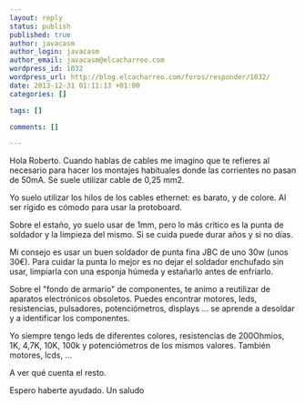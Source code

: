 ```yaml
--- 
layout: reply
status: publish
published: true
author: javacasm
author_login: javacasm
author_email: javacasm@elcacharreo.com
wordpress_id: 1032
wordpress_url: http://blog.elcacharreo.com/foros/responder/1032/
date: 2013-12-31 01:11:13 +01:00
categories: []

tags: []

comments: []

---
```

Hola Roberto. Cuando hablas de cables me imagino que te refieres al necesario para hacer los montajes habituales donde las corrientes no pasan de 50mA. Se suele utilizar cable de 0,25 mm2.

Yo suelo utilizar los hilos de los cables ethernet: es barato, y de colore. Al ser rígido es cómodo para usar la protoboard.

Sobre el estaño, yo suelo usar de 1mm, pero lo más crítico es la punta de soldador y la limpieza del mismo. Si se cuida puede durar años y si no días.

Mi consejo es usar un buen soldador de punta fina JBC de uno 30w (unos 30€).
Para cuidar la punta lo mejor es no dejar el soldador enchufado sin usar, limpiarla con una esponja húmeda y estañarlo antes de enfriarlo.

Sobre el "fondo de armario" de componentes, te animo a reutilizar de aparatos electrónicos obsoletos. Puedes encontrar motores, leds, resistencias, pulsadores, potenciómetros, displays ... se aprende a desoldar y a identificar los componentes. 

Yo siempre tengo leds de diferentes colores, resistencias de 200Ohmios, 1K, 4,7K, 10K, 100k y potenciómetros de los mismos valores. También motores, lcds, ...

A ver qué cuenta el resto.

Espero haberte ayudado. Un saludo
